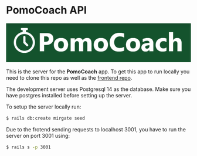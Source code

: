 # PomoCoach API

![Alt text](./public/PC-logo.PNG)


This is the server for the **PomoCoach** app. To get this app to run locally you need to clone this repo as well as the [frontend repo](https://github.com/foreverluiscastro/pomo-coach-frontend-v2).

The development server uses Postgresql 14 as the database. Make sure you have postgres installed before setting up the server.

To setup the server locally run:

```bash
$ rails db:create mirgate seed
```

Due to the frotend sending requests to localhost 3001, you have to run the server on port 3001 using:

```bash
$ rails s -p 3001
```
